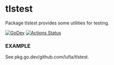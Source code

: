 # tlstest

Package tlstest provides some utilities for testing.

[![GoDev][godev-image]][godev-url]
[![Actions Status][actions-image]][actions-url]

### EXAMPLE

See pkg.go.dev/github.com/lufia/tlstest.

[godev-image]: https://pkg.go.dev/badge/github.com/lufia/tlstest
[godev-url]: https://pkg.go.dev/github.com/lufia/tlstest
[actions-image]: https://github.com/lufia/tlstest/workflows/Test/badge.svg?branch=main
[actions-url]: https://github.com/lufia/tlstest/actions?workflow=Test
